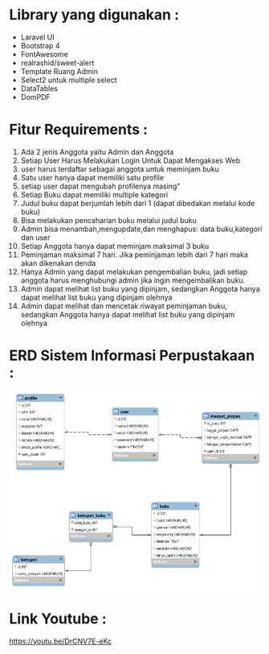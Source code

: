# Library yang digunakan :
<ul>
<li>Laravel UI</li>
<li>Bootstrap 4</li>
<li>FontAwesome</li>
<li>realrashid/sweet-alert</li>
<li>Template Ruang Admin</li>
<li>Select2 untuk multiple select</li>
<li>DataTables</li>
<li>DomPDF</li>
</ul>

# Fitur Requirements :
<ol>
<li>Ada 2 jenis Anggota yaitu Admin dan Anggota</li>
<li>Setiap User Harus Melakukan Login Untuk Dapat Mengakses Web</li>
<li>user harus terdaftar sebagai anggota untuk meminjam buku</li>
<li>Satu user hanya dapat memiliki satu profile</li>
<li>setiap user dapat mengubah profilenya masing"</li>
<li>Setiap Buku dapat memiliki multiple kategori</li>
<li>Judul buku dapat berjumlah lebih dari 1 (dapat dibedakan melalui kode buku)</li>
<li>Bisa melakukan pencaharian buku melalui judul buku</li>
<li>Admin bisa menambah,mengupdate,dan menghapus: data buku,kategori dan user</li>
<li>Setiap Anggota hanya dapat meminjam maksimal 3 buku</li>
<li>Peminjaman maksimal 7 hari. Jika peminjaman lebih dari 7 hari maka akan dikenakan denda</li>
<li>Hanya Admin yang dapat melakukan pengembalian buku, jadi setiap anggota harus menghubungi admin jika ingin mengembalikan buku.</li>
<li>Admin dapat melihat list buku yang dipinjam, sedangkan Anggota hanya dapat melihat list buku yang dipinjam olehnya</li>
<li>Admin dapat melihat dan mencetak riwayat peminjaman buku, sedangkan Anggota hanya dapat melihat list buku yang dipinjam olehnya</li>
</ol>

# ERD Sistem Informasi Perpustakaan :
<img src="/public/img/erd.png">

# Link Youtube : 
https://youtu.be/DrCNV7E-eKc

</ul>

